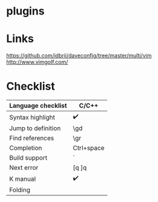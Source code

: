 # plugins


# Links

https://github.com/idbrii/daveconfig/tree/master/multi/vim
http://www.vimgolf.com/

# Checklist

| Language checklist | C/C++      |
|--------------------|------------|
| Syntax highlight   | ✔️          |
| Jump to definition | \gd        |
| Find references    | \gr        |
| Completion         | Ctrl+space |
| Build support      | `<CR>      |
| Next error         | [q ]q      |
| K manual           | ✔️          |
| Folding            |            |


